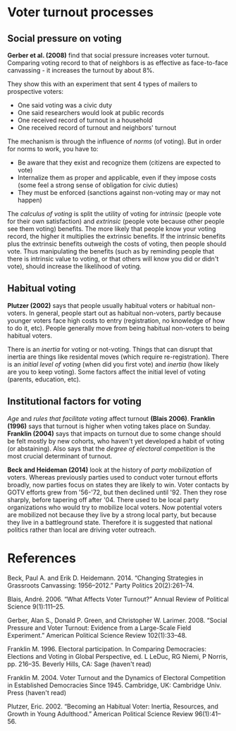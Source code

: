 
# Voter turnout processes

## Social pressure on voting

**Gerber et al. (2008)** find that social pressure increases voter turnout. Comparing voting record to that of neighbors is as effective as face-to-face canvassing - it increases the turnout by about 8%.

They show this with an experiment that sent 4 types of mailers to prospective voters:

* One said voting was a civic duty
* One said researchers would look at public records
* One received record of turnout in a household
* One received record of turnout and neighbors' turnout

The mechanism is through the influence of *norms* (of voting). But in order for norms to work, you have to:

* Be aware that they exist and recognize them (citizens are expected to vote)
* Internalize them as proper and applicable, even if they impose costs (some feel a strong sense of obligation for civic duties)
* They must be enforced (sanctions against non-voting may or may not happen)

The *calculus of voting* is split the utility of voting for *intrinsic* (people vote for their own satisfaction) and *extrinsic* (people vote because other people see them voting) benefits. The more likely that people know your voting record, the higher it multiplies the extrinsic benefits. If the intrinsic benefits plus the extrinsic benefits outweigh the costs of voting, then people should vote. Thus manipulating the benefits (such as by reminding people that there is intrinsic value to voting, or that others will know you did or didn't vote), should increase the likelihood of voting.

## Habitual voting

**Plutzer (2002)** says that people usually habitual voters or habitual non-voters. In general, people start out as habitual non-voters, partly because younger voters face high costs to entry (registration, no knowledge of how to do it, etc). People generally move from being habitual non-voters to being habitual voters. 

There is an *inertia* for voting or not-voting. Things that can disrupt that inertia are things like residental moves (which require re-registration). There is an *initial level of voting* (when did you first vote) and *inertia* (how likely are you to keep voting). Some factors affect the initial level of voting (parents, education, etc). 

## Institutional factors for voting

*Age* and *rules that facilitate voting* affect turnout **(Blais 2006)**. **Franklin (1996)** says that turnout is higher when voting takes place on Sunday. **Franklin (2004)** says that impacts on turnout due to some change should be felt mostly by new cohorts, who haven't yet developed a habit of voting (or abstaining). Also says that the *degree of electoral competition* is the most crucial determinant of turnout.

**Beck and Heideman (2014)** look at the history of *party mobilization* of voters. Whereas previously parties used to conduct voter turnout efforts broadly, now parties focus on states they are likely to win. Voter contacts by GOTV efforts grew from '56-'72, but then declined until '92. Then they rose sharply, before tapering off after '04. There used to be local party organizations who would try to mobilize local voters. Now potential voters are mobilized not because they live by a strong local party, but because they live in a battleground state. Therefore it is suggested that national politics rather than local are driving voter outreach.

# References

Beck, Paul A. and Erik D. Heidemann. 2014. “Changing Strategies in Grassroots Canvassing: 1956–2012.” Party Politics 20(2):261–74.

Blais, André. 2006. “What Affects Voter Turnout?” Annual Review of Political Science 9(1):111–25.

Gerber, Alan S., Donald P. Green, and Christopher W. Larimer. 2008. “Social Pressure and Voter Turnout: Evidence from a Large-Scale Field Experiment.” American Political Science Review 102(1):33–48.

Franklin M. 1996. Electoral participation. In Comparing Democracies: Elections and Voting in Global Perspective, ed. L LeDuc, RG Niemi, P Norris, pp. 216–35. Beverly Hills, CA: Sage (haven't read)

Franklin M. 2004. Voter Turnout and the Dynamics of Electoral Competition in Established Democracies Since 1945. Cambridge, UK: Cambridge Univ. Press (haven't read)

Plutzer, Eric. 2002. “Becoming an Habitual Voter: Inertia, Resources, and Growth in Young Adulthood.” American Political Science Review 96(1):41–56.
